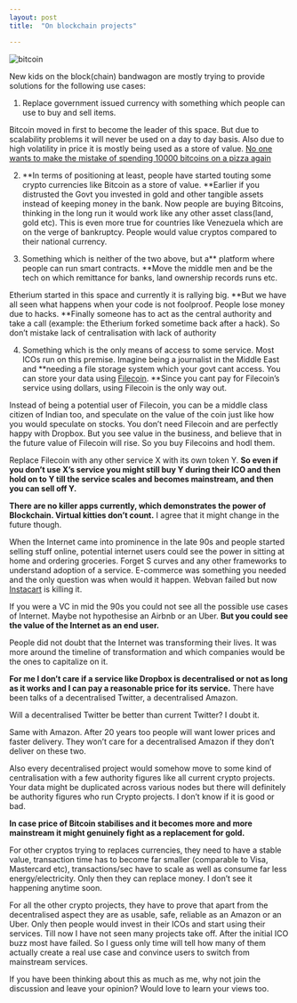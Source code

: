 ```yaml
---
layout: post
title:  "On blockchain projects"

---
```

![bitcoin](https://cdn-images-1.medium.com/max/1600/1*w8Qu4HRGJwXfs3fSDIYx_w.jpeg)

New kids on the block(chain) bandwagon are mostly trying to provide solutions for the following use cases:

1. Replace government issued currency with something which people can use to buy and sell items.

Bitcoin moved in first to become the leader of this space. But due to scalability problems it will never be used on a day to day basis. Also due to high volatility in price it is mostly being used as a store of value. [No one wants to make the mistake of spending 10000 bitcoins on a pizza again](http://bitcoinist.com/uk-papa-johns-accepts-bitcoin-potentially-expensive-pizza-experience/)

2. **In terms of positioning at least, people have started touting some crypto currencies like Bitcoin as a store of value. **Earlier if you distrusted the Govt you invested in gold and other tangible assets instead of keeping money in the bank. Now people are buying Bitcoins, thinking in the long run it would work like any other asset class(land, gold etc). This is even more true for countries like Venezuela which are on the verge of bankruptcy. People would value cryptos compared to their national currency.

3. Something which is neither of the two above, but a** platform where people can run smart contracts. **Move the middle men and be the tech on which remittance for banks, land ownership records runs etc.

Etherium started in this space and currently it is rallying big. **But we have all seen what happens when your code is not foolproof. People lose money due to hacks. **Finally someone has to act as the central authority and take a call (example: the Etherium forked sometime back after a hack). So don’t mistake lack of centralisation with lack of authority

4. Something which is the only means of access to some service. Most ICOs run on this premise. Imagine being a journalist in the Middle East and **needing a file storage system which your govt cant access. You can store your data using [Filecoin](https://filecoin.io/). **Since you cant pay for Filecoin’s service using dollars, using Filecoin is the only way out.

Instead of being a potential user of Filecoin, you can be a middle class citizen of Indian too, and speculate on the value of the coin just like how you would speculate on stocks. You don’t need Filecoin and are perfectly happy with Dropbox. But you see value in the business, and believe that in the future value of Filecoin will rise. So you buy Filecoins and hodl them.

Replace Filecoin with any other service X with its own token Y. **So even if you don’t use X’s service you might still buy Y during their ICO and then hold on to Y till the service scales and becomes mainstream, and then you can sell off Y.**

**There are no killer apps currently, which demonstrates the power of Blockchain. Virtual kitties don’t count.** I agree that it might change in the future though.

When the Internet came into prominence in the late 90s and people started selling stuff online, potential internet users could see the power in sitting at home and ordering groceries. Forget S curves and any other frameworks to understand adoption of a service. E-commerce was something you needed and the only question was when would it happen. Webvan failed but now [Instacart](https://www.instacart.com/) is killing it.

If you were a VC in mid the 90s you could not see all the possible use cases of Internet. Maybe not hypothesise an Airbnb or an Uber. **But you could see the value of the Internet as an end user.**

People did not doubt that the Internet was transforming their lives. It was more around the timeline of transformation and which companies would be the ones to capitalize on it.

**For me I don’t care if a service like Dropbox is decentralised or not as long as it works and I can pay a reasonable price for its service.** There have been talks of a decentralised Twitter, a decentralised Amazon.

Will a decentralised Twitter be better than current Twitter? I doubt it.

Same with Amazon. After 20 years too people will want lower prices and faster delivery. They won’t care for a decentralised Amazon if they don’t deliver on these two.

Also every decentralised project would somehow move to some kind of centralisation with a few authority figures like all current crypto projects. Your data might be duplicated across various nodes but there will definitely be authority figures who run Crypto projects. I don’t know if it is good or bad.

**In case price of Bitcoin stabilises and it becomes more and more mainstream it might genuinely fight as a replacement for gold.**

For other cryptos trying to replaces currencies, they need to have a stable value, transaction time has to become far smaller (comparable to Visa, Mastercard etc), transactions/sec have to scale as well as consume far less energy/electricity. Only then they can replace money. I don’t see it happening anytime soon.

For all the other crypto projects, they have to prove that apart from the decentralised aspect they are as usable, safe, reliable as an Amazon or an Uber. Only then people would invest in their ICOs and start using their services. Till now I have not seen many projects take off. After the initial ICO buzz most have failed. So I guess only time will tell how many of them actually create a real use case and convince users to switch from mainstream services.

If you have been thinking about this as much as me, why not join the discussion and leave your opinion? Would love to learn your views too.

